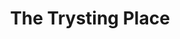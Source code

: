 ---
title: The Trysting Place
year: 1923
opening_date: 1923-01-30
closing_date: 
layout: productions
featured_image: 
image_caption:
image_credit:
playbill:
category:
Theatre: Theatre Jacksonville
cast:
  Bertha Snyder: Jessie Briggs
  Charles W. Crooke, Jr.: Rupert Smith
  Frank Stringfellow: Launcelot Briggs
  Fred L. Mulliken: Mysterious Voice
  Helen Mullikin: Mrs. Curtis
  Mrs. C.A. Bisbee: Mrs. Briggs
  Ted Silber: Mr. Ingoldsby
crew:
  Stage Decoration/Props: 
    - Marion Adams
    - Mrs. F.L. Mullikin
understudies:
orchestra:
external_links:
---
